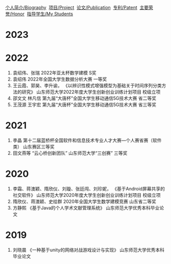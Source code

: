 [个人简介/Biography](./index.md)&nbsp; [项目/Project](./project.md)&nbsp; [论文/Publication](./publication.md)&nbsp;  [专利/Patent](./patent.md)&nbsp; [主要荣誉/Honor](./honor.md)&nbsp; [指导学生/My Students](./student.md)

# 2023


# 2022
1. 袁绍伟、张瑞 2022年亚太杯数学建模  S奖
2. 袁绍伟 2022年全国大学生数据分析大赛  一等奖
3. 王云霞、郭昊、李升谕， 《以辨识性模式增强模型为基础关于时间序列分类方法的研究》  山东师范大学2022年度大学生创新创业训练计划项目 校级立项
4. 邵文文 林凡信   第九届“大唐杯”全国大学生移动通信5G技术大赛 省二等奖
5. 王茂源 王宇宏   第九届“大唐杯”全国大学生移动通信5G技术大赛 省三等奖


# 2021
1. 李晶 第十二届蓝桥杯全国软件和信息技术专业人才大赛—个人赛省赛（软件类） 山东赛区三等奖
2. 田文燕等 “云心桥创新团队”    山东师范大学“三创赛” 三等奖


# 2020
1. 李霜、蒋澳颖、隋欣仪、刘璇、张廷闯、刘珍妮， 《基于Android屏幕共享的社交软件》  山东师范大学2020年度大学生创新创业训练计划项目 校级立项
2. 隋欣仪、蒋澳颖、史绘群   2020年全国大学生数学建模竞赛 山东省二等奖
3. 方静熙 《基于Java的个人学术文献管理系统》 山东师范大学优秀本科毕业论文

# 2019
1. 刘晓晨 《一种基于unity的网络对战游戏设计与实现》 山东师范大学优秀本科毕业论文
